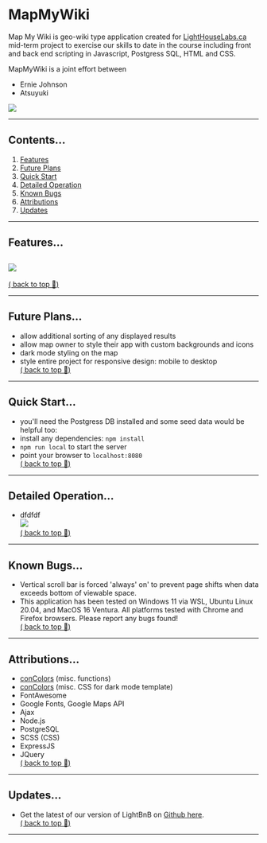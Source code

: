 # MapMyWiki

Map My Wiki is geo-wiki type application created for <a href="www.lighthouselabs.ca">LightHouseLabs.ca</a> mid-term project to exercise our skills to date in the course including front and back end scripting in Javascript, Postgress SQL, HTML and CSS.

MapMyWiki is a joint effort between
- Ernie Johnson
- Atsuyuki

![](./screenshots/mockup.jpg)  

--- 
## Contents...  
1. [Features](#features)
2. [Future Plans](#future-plans)
3. [Quick Start](#quick-start)
4. [Detailed Operation](#detailed-operation)
5. [Known Bugs](#known-bugs)
6. [Attributions](#attributions)
7. [Updates](#updates)
--- 
## Features...  
![](./screenshots/overview-ani.gif)
-     
[( back to top 🔺)](#lightbnb)

--- 
## Future Plans...
- allow additional sorting of any displayed results
- allow map owner to style their app with custom backgrounds and icons
- dark mode styling on the map
- style entire project for responsive design: mobile to desktop  
[( back to top 🔺)](#lightbnb)
--- 
## Quick Start...  
- you'll need the Postgress DB installed and some seed data would be helpful too: 
- install any dependencies: ```npm install```
- ```npm run local``` to start the server
- point your browser to ```localhost:8080```  
[( back to top 🔺)](#lightbnb)

--- 
## Detailed Operation...  
- dfdfdf   
![](./screenshots/screenshot-currency.png)  
[( back to top 🔺)](#lightbnb)
--- 
## Known Bugs...
- Vertical scroll bar is forced 'always' on' to prevent page shifts when data exceeds bottom of viewable space.  
- This application has been tested on Windows 11 via WSL, Ubuntu Linux 20.04, and MacOS 16 Ventura. All platforms tested with Chrome and Firefox browsers. Please report any bugs found!  
[( back to top 🔺)](#lightbnb)
---
## Attributions...
- [conColors](https://github.com/ej8899/conColors) (misc. functions)
- [conColors](https://github.com/ej8899/conColors) (misc. CSS for dark mode template)
- FontAwesome
- Google Fonts, Google Maps API
- Ajax
- Node.js
- PostgreSQL
- SCSS (CSS)
- ExpressJS
- JQuery  
[( back to top 🔺)](#lightbnb)
---  
## Updates...
- Get the latest of our version of LightBnB on [Github here](https://github.com/ej8899/lightbnb).      
[( back to top 🔺)](#lightbnb)
---




